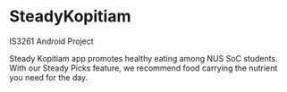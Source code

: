 # SteadyKopitiam
IS3261 Android Project

Steady Kopitiam app promotes healthy eating among NUS SoC students. With our Steady Picks feature, we recommend food carrying the nutrient you need for the day. 
